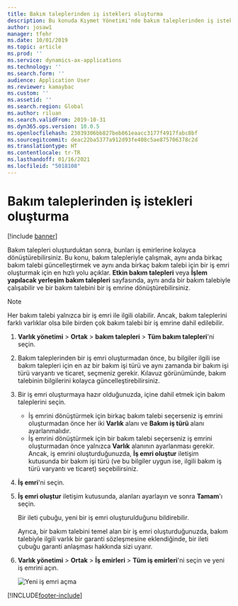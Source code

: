 ```yaml
---
title: Bakım taleplerinden iş istekleri oluşturma
description: Bu konuda Kıymet Yönetimi'nde bakım taleplerinden iş istekleri oluşturma işlemi açıklanmaktadır.
author: josaw1
manager: tfehr
ms.date: 10/01/2019
ms.topic: article
ms.prod: ''
ms.service: dynamics-ax-applications
ms.technology: ''
ms.search.form: ''
audience: Application User
ms.reviewer: kamaybac
ms.custom: ''
ms.assetid: ''
ms.search.region: Global
ms.author: riluan
ms.search.validFrom: 2019-10-31
ms.dyn365.ops.version: 10.0.5
ms.openlocfilehash: 23039306bb827beb861eaacc3177f4917fabc8bf
ms.sourcegitcommit: deac22ba5377a912d93fe408c5ae875706378c2d
ms.translationtype: HT
ms.contentlocale: tr-TR
ms.lasthandoff: 01/16/2021
ms.locfileid: "5018108"
---
```

# <a name="create-work-orders-from-maintenance-requests"></a>Bakım taleplerinden iş istekleri oluşturma

[!include [banner](../../includes/banner.md)]

 


Bakım talepleri oluşturduktan sonra, bunları iş emirlerine kolayca dönüştürebilirsiniz. Bu konu, bakım talepleriyle çalışmak, aynı anda birkaç bakım talebi güncelleştirmek ve aynı anda birkaç bakım talebi için bir iş emri oluşturmak için en hızlı yolu açıklar. **Etkin bakım talepleri** veya **İşlem yapılacak yerleşim bakım talepleri** sayfasında, aynı anda bir bakım talebiyle çalışabilir ve bir bakım talebini bir iş emrine dönüştürebilirsiniz.

> [!NOTE]
> Her bakım talebi yalnızca bir iş emri ile ilgili olabilir. Ancak, bakım taleplerini farklı varlıklar olsa bile birden çok bakım talebi bir iş emrine dahil edilebilir.

1. **Varlık yönetimi** \> **Ortak** \> **bakım talepleri** \> **Tüm bakım talepleri**'ni seçin.
2. Bakım taleplerinden bir iş emri oluşturmadan önce, bu bilgiler ilgili ise bakım talepleri için en az bir bakım işi türü ve aynı zamanda bir bakım işi türü varyantı ve ticaret, seçmeniz gerekir. Kılavuz görünümünde, bakım talebinin bilgilerini kolayca güncelleştirebilirsiniz.
3. Bir iş emri oluşturmaya hazır olduğunuzda, içine dahil etmek için bakım taleplerini seçin.

    - İş emrini dönüştürmek için birkaç bakım talebi seçerseniz iş emrini oluşturmadan önce her iki **Varlık** alanı ve **Bakım iş türü** alanı ayarlanmalıdır.
    - İş emrini dönüştürmek için bir bakım talebi seçerseniz iş emrini oluşturmadan önce yalnızca **Varlık** alanının ayarlanması gerekir. Ancak, iş emrini oluşturduğunuzda, **İş emri oluştur** iletişim kutusunda bir bakım işi türü (ve bu bilgiler uygun ise, ilgili bakım iş türü varyantı ve ticaret) seçebilirsiniz.

4. **İş emri**'ni seçin.
5. **İş emri oluştur** iletişim kutusunda, alanları ayarlayın ve sonra **Tamam**'ı seçin.

    Bir ileti çubuğu, yeni bir iş emri oluşturulduğunu bildirebilir.

    Ayrıca, bir bakım talebini temel alan bir iş emri oluşturduğunuzda, bakım talebiyle ilgili varlık bir garanti sözleşmesine eklendiğinde, bir ileti çubuğu garanti anlaşması hakkında sizi uyarır.

6. **Varlık yönetimi** \> **Ortak** \> **İş emirleri** \> **Tüm iş emirleri**'ni seçin ve yeni iş emrini açın.

    ![Yeni iş emri açma](media/05-manage-maintenance-requests.png)



[!INCLUDE[footer-include](../../../includes/footer-banner.md)]